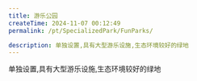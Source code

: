 ```yaml
---
title: 游乐公园
createTime: 2024-11-07 00:12:49
permalink: /pt/SpecializedPark/FunParks/

description: 单独设置,具有大型游乐设施,生态环境较好的绿地
---
```


单独设置,具有大型游乐设施,生态环境较好的绿地